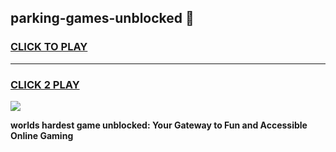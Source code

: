
## parking-games-unblocked 👋
<h3>
<a href="https://premium.freeplayer.one?title=parking-games-unblocked&ref=14F">CLICK TO PLAY</a></h3>
<hr>

<h3>
<a href="https://premium.freeplayer.one?title=parking-games-unblocked&ref=14F">CLICK 2 PLAY</a>
  
</h3>

<a href="https://premium.freeplayer.one?title=parking-games-unblocked&ref=12F/"><img src="https://clearcache.store/games.png"></a>


**worlds hardest game unblocked: Your Gateway to Fun and Accessible Online Gaming**
